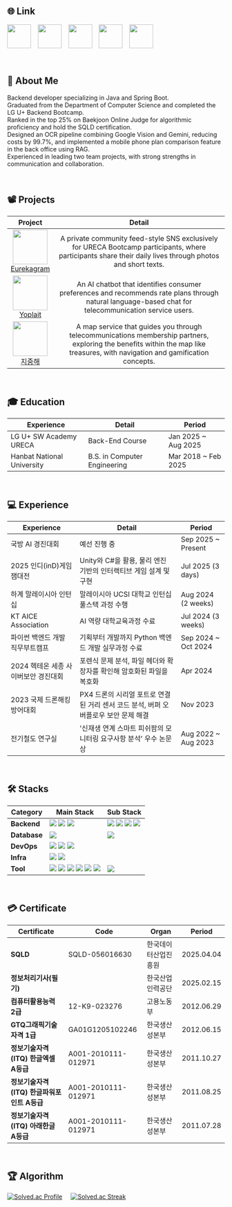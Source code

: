 ## 🌐 Link
[<img src="https://github.com/user-attachments/assets/bce45b47-75f6-4bdd-a1ca-6bb70377d154" width="55" height="55">](https://taesin-portfolio.notion.site/?source=copy_link) &nbsp;&nbsp;
[<img src="https://github.com/user-attachments/assets/2fd9e092-5161-4300-b01f-43a6e52026c3" width="55" height="55">](https://www.linkedin.com/in/taesin/) &nbsp;&nbsp;
[<img src="https://github.com/user-attachments/assets/23da5180-c39b-48f6-8f61-c5a3312dffd2" width="55" height="55">](https://gym-developer.tistory.com/) &nbsp;&nbsp;
[<img src="https://github.com/user-attachments/assets/94f89e0f-320d-4b5e-bbe3-bce51a82f1f1" width="55" height="55">](https://blog.naver.com/gym_developer) &nbsp;&nbsp;
[<img src="https://github.com/user-attachments/assets/c19d8436-0333-493f-881d-d1ea3b7c830d" width="55" height="55">](mailto:kjk06119@gmail.com)

</br>

## 👤 About Me
Backend developer specializing in Java and Spring Boot.  
Graduated from the Department of Computer Science and completed the LG U+ Backend Bootcamp.  
Ranked in the top 25% on Baekjoon Online Judge for algorithmic proficiency and hold the SQLD certification.  
Designed an OCR pipeline combining Google Vision and Gemini, reducing costs by 99.7%, and implemented a mobile phone plan comparison feature in the back office using RAG.  
Experienced in leading two team projects, with strong strengths in communication and collaboration.  

</br>

## 📽️ Projects
|Project|Detail|
|:---:|:---:|
| <img src="https://github.com/user-attachments/assets/edc8ae3e-82e7-4277-8319-d3ac1766d920" width="80" height="80"> </br> [Eurekagram](https://github.com/ureca-gram) | A private community feed-style SNS exclusively for URECA Bootcamp participants, where participants share their daily lives through photos and short texts. |
| <img src="https://github.com/user-attachments/assets/69e81e5c-2baa-4bc5-8f4d-f95155688f9e" width="80" height="80"> </br> [Yoplait](https://github.com/taeaeaexin/URECA-Middle-Yoplait) | An AI chatbot that identifies consumer preferences and recommends rate plans through natural language-based chat for telecommunication service users. |
| <img src="https://github.com/user-attachments/assets/14518eac-fc5c-4c98-978c-d3957b727ada" width="80" height="80"> </br> [지중해](https://github.com/taeaeaexin/URECA-Final-JJH) | A map service that guides you through telecommunications membership partners, exploring the benefits within the map like treasures, with navigation and gamification concepts. |

</br>

## 🎓 Education
|Experience|Detail|Period|
|---|---|---|
| LG U+ SW Academy URECA | Back-End Course | Jan 2025 ~ Aug 2025 |
| Hanbat National University | B.S. in Computer Engineering | Mar 2018 ~ Feb 2025 |

</br>

## 💻 Experience
|Experience|Detail|Period|
|---|---|---|
| 국방 AI 경진대회 | 예선 진행 중 | Sep 2025 ~ Present |
| 2025 인디(inD)게임잼대전 | Unity와 C#을 활용, 물리 엔진 기반의 인터랙티브 게임 설계 및 구현 | Jul 2025 (3 days) |
| 하계 말레이시아 인턴십 | 말레이시아 UCSI 대학교 인턴십 풀스택 과정 수행 | Aug 2024 (2 weeks) |
| KT AICE Association | AI 역량 대학교육과정 수료 | Jul 2024 (3 weeks) |
| 파이썬 백엔드 개발 직무부트캠프 | 기획부터 개발까지 Python 백엔드 개발 실무과정 수료 | Sep 2024 ~ Oct 2024 |
| 2024 헥테온 세종 사이버보안 경진대회 | 포렌식 문제 분석, 파일 헤더와 확장자를 확인해 암호화된 파일을 복호화 | Apr 2024 |
| 2023 국제 드론해킹방어대회 | PX4 드론의 시리얼 포트로 연결된 거리 센서 코드 분석, 버퍼 오버플로우 보안 문제 해결 | Nov 2023 |
| 전기철도 연구실 | '신재생 연계 스마트 피쉬팜의 모니터링 요구사항 분석' 우수 논문상 | Aug 2022 ~ Aug 2023|

</br>

## 🛠️ Stacks
|Category|Main Stack|Sub Stack|
|---|---|---|
|**Backend**| <img src="https://img.shields.io/badge/Java17-007396?style=flat-square&logo=coffeescript&logoColor=white"/></a> <img src="https://img.shields.io/badge/Spring-6DB33F?style=flat-square&logo=spring&logoColor=white"/></a> <img src="https://img.shields.io/badge/Spring Boot-6DB33F?style=flat-square&logo=springboot&logoColor=white"/></a> | <img src="https://img.shields.io/badge/Python-3776AB?style=flat-square&logo=python&logoColor=white"/></a> <img src="https://img.shields.io/badge/TypeScript-3178C6?style=flat-square&logo=typescript&logoColor=white"/></a> <img src="https://img.shields.io/badge/C%23-A8B9CC?style=flat-square&logo=c&logoColor=white"/></a> <img src="https://img.shields.io/badge/NestJs-E0234E?style=flat-square&logo=nestjs&logoColor=white"/></a> |
|**Database**| <img src="https://img.shields.io/badge/MySQL-4479A1?style=flat-square&logo=MySQL&logoColor=white"/></a> | <img src="https://img.shields.io/badge/MongoDB-47A248?style=flat-square&logo=mongodb&logoColor=white"/></a> |
|**DevOps**| <img src="https://img.shields.io/badge/Git-F05032?style=flat-square&logo=Git&logoColor=white"/></a> <img src="https://img.shields.io/badge/GitHub-181717?style=flat-square&logo=GitHub&logoColor=white"/></a>  <img src="https://img.shields.io/badge/Docker-2496ED?style=flat-square&logo=Docker&logoColor=white"/></a> |  |
|**Infra**| <img src="https://img.shields.io/badge/Ubuntu-E95420?style=flat-square&logo=Ubuntu&logoColor=white"/></a> <img src="https://img.shields.io/badge/NGINX-009639?style=flat-square&logo=NGINX&logoColor=white"/></a> |
|**Tool**| <img src="https://img.shields.io/badge/Slack-4A154B?style=flat-square&logo=Slack&logoColor=white"/></a> <img src="https://img.shields.io/badge/Notion-000000?style=flat-square&logo=notion&logoColor=white"/></a> <img src="https://img.shields.io/badge/Postman-FF6C37?style=flat-square&logo=postman&logoColor=white"/></a>  <img src="https://img.shields.io/badge/Jira-0052CC?style=flat-square&logo=jira&logoColor=white"/></a> <img src="https://img.shields.io/badge/JUnit5-25A162?style=flat-square&logo=junit5&logoColor=white"/></a> <img src="https://img.shields.io/badge/Figma-F24E1E?style=flat-square&logo=Figma&logoColor=white"/></a> | <img src="https://img.shields.io/badge/Unity-FFFFFF?style=flat-square&logo=unity&logoColor=black"/></a> |

</br>

## 💳 Certificate
|Certificate|Code|Organ|Period|
|---|---|---|---|
| **SQLD** | SQLD-056016630 | 한국데이터산업진흥원 | 2025.04.04 |
| **정보처리기사(필기)** |  | 한국산업인력공단 | 2025.02.15 |
| **컴퓨터활용능력 2급** | 12-K9-023276 | 고용노동부 | 2012.06.29 |
| **GTQ그래픽기술자격 1급** | GA01G1205102246 | 한국생산성본부 | 2012.06.15 |
| **정보기술자격(ITQ) 한글엑셀 A등급** | A001-2010111-012971 | 한국생산성본부 | 2011.10.27 |
| **정보기술자격(ITQ) 한글파워포인트 A등급** | A001-2010111-012971 | 한국생산성본부 | 2011.08.25 |
| **정보기술자격(ITQ) 아래한글 A등급** | A001-2010111-012971 | 한국생산성본부 | 2011.07.28 |

</br>

  ## 🏆 Algorithm
[![Solved.ac Profile](http://mazassumnida.wtf/api/v2/generate_badge?boj=kjk06119)](https://solved.ac/kjk06119/) &nbsp;&nbsp;&nbsp; 
[![Solved.ac Streak](http://mazandi.herokuapp.com/api?handle=kjk06119)](https://solved.ac/kjk06119/)
